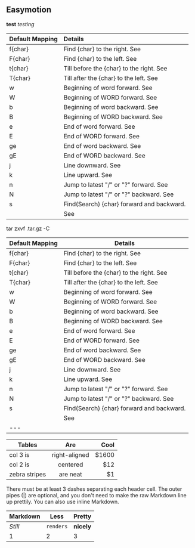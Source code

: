 ## Easymotion

**test**  _testing_

|  Default Mapping     | Details                                      |
| :---                 | :---                                         |
| <Leader>f{char}      | Find {char} to the right. See |f|.           |
| <Leader>F{char}      | Find {char} to the left. See |F|.            |
| <Leader>t{char}      | Till before the {char} to the right. See |t|.|
| <Leader>T{char}      | Till after the {char} to the left. See |T|.  |
| <Leader>w            | Beginning of word forward. See |w|.          |
| <Leader>W            | Beginning of WORD forward. See |W|.          |
| <Leader>b            | Beginning of word backward. See |b|.         |
| <Leader>B            | Beginning of WORD backward. See |B|.         |
| <Leader>e            | End of word forward. See |e|.                |
| <Leader>E            | End of WORD forward. See |E|.                |
| <Leader>ge           | End of word backward. See |ge|.              |
| <Leader>gE           | End of WORD backward. See |gE|.              |
| <Leader>j            | Line downward. See |j|.                      |
| <Leader>k            | Line upward. See |k|.                        |
| <Leader>n            | Jump to latest "/" or "?" forward. See |n|.  |
| <Leader>N            | Jump to latest "/" or "?" backward. See |N|. |
| <Leader>s            | Find(Search) {char} forward and backward.    |
|                      | See |f| and |F|.                             |






tar zxvf <yourfile>.tar.gz -C

| Default Mapping      | Details                                      |
| ---------------------|----------------------------------------------|
| <Leader>f{char}      | Find {char} to the right. See |f|.           |
| <Leader>F{char}      | Find {char} to the left. See |F|.            |
| <Leader>t{char}      | Till before the {char} to the right. See |t|.|
| <Leader>T{char}      | Till after the {char} to the left. See |T|.  |
| <Leader>w            | Beginning of word forward. See |w|.          |
| <Leader>W            | Beginning of WORD forward. See |W|.          |
| <Leader>b            | Beginning of word backward. See |b|.         |
| <Leader>B            | Beginning of WORD backward. See |B|.         |
| <Leader>e            | End of word forward. See |e|.                |
| <Leader>E            | End of WORD forward. See |E|.                |
| <Leader>ge           | End of word backward. See |ge|.              |
| <Leader>gE           | End of WORD backward. See |gE|.              |
| <Leader>j            | Line downward. See |j|.                      |
| <Leader>k            | Line upward. See |k|.                        |
| <Leader>n            | Jump to latest "/" or "?" forward. See |n|.  |
| <Leader>N            | Jump to latest "/" or "?" backward. See |N|. |
| <Leader>s            | Find(Search) {char} forward and backward.    |
|                      | See |f| and |F|.                             |
---                                                                   |

| Tables        | Are           | Cool  |
| ------------- |:-------------:| -----:|
| col 3 is      | right-aligned | $1600 |
| col 2 is      | centered      |   $12 |
| zebra stripes | are neat      |    $1 |

There must be at least 3 dashes separating each header cell.
The outer pipes (|) are optional, and you don't need to make the 
raw Markdown line up prettily. You can also use inline Markdown.

Markdown | Less | Pretty
--- | --- | ---
*Still* | `renders` | **nicely**
1 | 2 | 3


